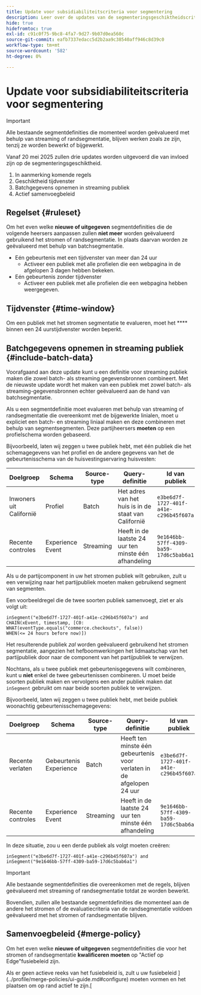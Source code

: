 ```yaml
---
title: Update voor subsidiabiliteitscriteria voor segmentering
description: Leer over de updates van de segmenteringsgeschiktheidscriteria die de types van publiek beïnvloeden die kunnen worden geëvalueerd gebruikend het stromen en randsegmentatie.
hide: true
hidefromtoc: true
exl-id: c91c0f75-9bc8-4fa7-9d27-9b07d0ea560c
source-git-commit: eafb7337edacc5d2b2aa9c38540aff946c8d39c0
workflow-type: tm+mt
source-wordcount: '582'
ht-degree: 0%

---
```


# Update voor subsidiabiliteitscriteria voor segmentering

>[!IMPORTANT]
>
>Alle bestaande segmentdefinities die momenteel worden geëvalueerd met behulp van streaming of randsegmentatie, blijven werken zoals ze zijn, tenzij ze worden bewerkt of bijgewerkt.

Vanaf 20 mei 2025 zullen drie updates worden uitgevoerd die van invloed zijn op de segmenteringsgeschiktheid.

1. In aanmerking komende regels
2. Geschiktheid tijdvenster
3. Batchgegevens opnemen in streaming publiek
4. Actief samenvoegbeleid

## Regelset {#ruleset}

Om het even welke **nieuwe of uitgegeven** segmentdefinities die de volgende heersers aanpassen zullen **niet meer** worden geëvalueerd gebruikend het stromen of randsegmentatie. In plaats daarvan worden ze geëvalueerd met behulp van batchsegmentatie.

- Eén gebeurtenis met een tijdvenster van meer dan 24 uur
   - Activeer een publiek met alle profielen die een webpagina in de afgelopen 3 dagen hebben bekeken.
- Eén gebeurtenis zonder tijdvenster
   - Activeer een publiek met alle profielen die een webpagina hebben weergegeven.

## Tijdvenster {#time-window}

Om een publiek met het stromen segmentatie te evalueren, moet het **** binnen een 24 uurstijdvenster worden beperkt.

## Batchgegevens opnemen in streaming publiek {#include-batch-data}

Voorafgaand aan deze update kunt u een definitie voor streaming publiek maken die zowel batch- als streaming gegevensbronnen combineert. Met de nieuwste update wordt het maken van een publiek met zowel batch- als streaming-gegevensbronnen echter geëvalueerd aan de hand van batchsegmentatie.

Als u een segmentdefinitie moet evalueren met behulp van streaming of randsegmentatie die overeenkomt met de bijgewerkte linialen, moet u expliciet een batch- en streaming liniaal maken en deze combineren met behulp van segmentsegmenten. Deze partijheersers **moeten** op een profielschema worden gebaseerd.

Bijvoorbeeld, laten wij zeggen u twee publiek hebt, met één publiek die het schemagegevens van het profiel en de andere gegevens van het de gebeurtenisschema van de huisvestingservaring huisvesten:

| Doelgroep | Schema | Source-type | Query-definitie | Id van publiek |
| -------- | ------ | ----------- | ---------------- | ----------- |
| Inwoners uit Californië | Profiel | Batch | Het adres van het huis is in de staat van Californië | `e3be6d7f-1727-401f-a41e-c296b45f607a` |
| Recente controles | Experience Event | Streaming | Heeft in de laatste 24 uur ten minste één afhandeling | `9e1646bb-57ff-4309-ba59-17d6c5bab6a1` |

Als u de partijcomponent in uw het stromen publiek wilt gebruiken, zult u een verwijzing naar het partijpubliek moeten maken gebruikend segment van segmenten.

Een voorbeeldregel die de twee soorten publiek samenvoegt, ziet er als volgt uit:

```
inSegment("e3be6d7f-1727-401f-a41e-c296b45f607a") and 
CHAIN(xEvent, timestamp, [C0: WHAT(eventType.equals("commerce.checkouts", false)) 
WHEN(<= 24 hours before now)])
```

Het resulterende publiek *zal* worden geëvalueerd gebruikend het stromen segmentatie, aangezien het hefboomwerkingen het lidmaatschap van het partijpubliek door naar de component van het partijpubliek te verwijzen.

Nochtans, als u twee publiek met gebeurtenisgegevens wilt combineren, kunt u **niet** enkel de twee gebeurtenissen combineren. U moet beide soorten publiek maken en vervolgens een ander publiek maken dat `inSegment` gebruikt om naar beide soorten publiek te verwijzen.

Bijvoorbeeld, laten wij zeggen u twee publiek hebt, met beide publiek woonachtig gebeurtenisschemagegevens:

| Doelgroep | Schema | Source-type | Query-definitie | Id van publiek |
| -------- | ------ | ----------- | ---------------- | ----------- |
| Recente verlaten | Gebeurtenis Experience | Batch | Heeft ten minste één gebeurtenis voor verlaten in de afgelopen 24 uur | `e3be6d7f-1727-401f-a41e-c296b45f607a` |
| Recente controles | Experience Event | Streaming | Heeft in de laatste 24 uur ten minste één afhandeling | `9e1646bb-57ff-4309-ba59-17d6c5bab6a1` |

In deze situatie, zou u een derde publiek als volgt moeten creëren:

```
inSegment("e3be6d7f-1727-401f-a41e-c296b45f607a") and inSegment("9e1646bb-57ff-4309-ba59-17d6c5bab6a1")
```

>[!IMPORTANT]
>
>Alle bestaande segmentdefinities die overeenkomen met de regels, blijven geëvalueerd met streaming of randsegmentatie totdat ze worden bewerkt.
>
>Bovendien, zullen alle bestaande segmentdefinities die momenteel aan de andere het stromen of de evaluatiecriteria van de randsegmentatie voldoen geëvalueerd met het stromen of randsegmentatie blijven.

## Samenvoegbeleid {#merge-policy}

Om het even welke **nieuwe of uitgegeven** segmentdefinities die voor het stromen of randsegmentatie **kwalificeren moeten** op &quot;Actief op Edge&quot;fusiebeleid zijn.

Als er geen actieve reeks van het fusiebeleid is, zult u uw fusiebeleid ](../profile/merge-policies/ui-guide.md#configure) moeten vormen en het plaatsen om op rand actief te zijn.[
